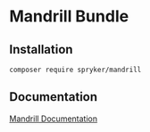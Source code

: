 # Mandrill Bundle

## Installation

```
composer require spryker/mandrill
```

## Documentation

[Mandrill Documentation](https://spryker.github.io/mandrill/index.html)




